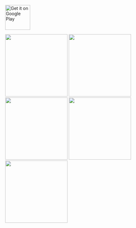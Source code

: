 <a href='https://play.google.com/store/apps/details?id=com.rw.blogman'><img alt='Get it on Google Play' src='https://play.google.com/intl/en_us/badges/static/images/badges/en_badge_web_generic.png' height="80"/></a>
<div>
<img src="https://play-lh.googleusercontent.com/LY5wL_5oSafCclg6tTekIln9PyEDIaWPZf_4Xnq6eLRa8X148VLSMCOV_Rh4sPBA880=w2560-h1440-rw" width="200"/>
<img src="https://play-lh.googleusercontent.com/yG4CnvKOSHFrLb-2eB70-y4HEsYGdYNC-55_8SZdyvsg5B3J09dHBZTqDijSPvqR4s0V=w2560-h1440-rw" width="200"/>
<img src="https://play-lh.googleusercontent.com/Fs50DUJDfayx8h6VvQPeLBhHH7_CMx605-IjdUXDUap9B0ghW_5A5odS6UYyNuVxeiQ=w2560-h1440-rw" width="200"/>
<img src="https://play-lh.googleusercontent.com/5w7Y36TqXveeMIWj5ajCeUbHPDeS6Kb0lfJIaNIAq-dcgA2huDwx5DahT7okpXeWT9o=w2560-h1440-rw" width="200"/>
<img src="https://play-lh.googleusercontent.com/jUceGZTrqB1M-fsNVrqyMpLt4p2a4RNcVw3DEa94ZHylL_qJYMOmQBX05ebDUKz8WtE=w2560-h1440-rw" width="200"/>
</div>
